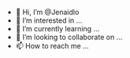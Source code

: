 - 👋 Hi, I’m @Jenaidlo
- 👀 I’m interested in ...
- 🌱 I’m currently learning ...
- 💞️ I’m looking to collaborate on ...
- 📫 How to reach me ...

<!---
Jenaidlo/Jenaidlo is a ✨ special ✨ repository because its `README.md` (this file) appears on your GitHub profile.
You can click the Preview link to take a look at your changes.
--->
